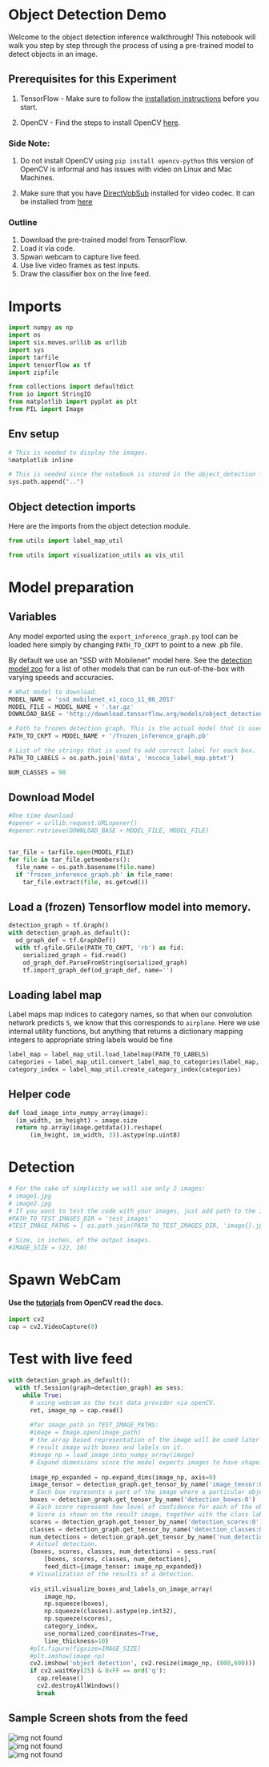 
# Object Detection Demo
Welcome to the object detection inference walkthrough!  This notebook will walk you step by step through the process of using a pre-trained model to detect objects in an image. 

## Prerequisites for this Experiment

1. TensorFlow - Make sure to follow the [installation instructions](https://github.com/tensorflow/models/blob/master/object_detection/g3doc/installation.md) before you start.

2. OpenCV - Find the steps to install OpenCV [here](http://docs.opencv.org/3.2.0/d5/de5/tutorial_py_setup_in_windows.html).

### Side Note: 
1. Do not install OpenCV using `pip install opencv-python` this version of OpenCV is informal and has issues with video on Linux and Mac Machines.

2. Make sure that you have [DirectVobSub](https://en.wikipedia.org/wiki/DirectVobSub) installed for video codec. It can be installed from [here](http://www.free-codecs.com/directvobsub_download.htm)


### Outline

1. Download the pre-trained model from TensorFlow. 
2. Load it via code.
3. Spwan webcam to capture live feed. 
4. Use live video frames as test inputs. 
5. Draw the classifier box on the live feed. 


# Imports


```python
import numpy as np
import os
import six.moves.urllib as urllib
import sys
import tarfile
import tensorflow as tf
import zipfile

from collections import defaultdict
from io import StringIO
from matplotlib import pyplot as plt
from PIL import Image
```

## Env setup


```python
# This is needed to display the images.
%matplotlib inline

# This is needed since the notebook is stored in the object_detection folder.
sys.path.append("..")
```

## Object detection imports
Here are the imports from the object detection module.


```python
from utils import label_map_util

from utils import visualization_utils as vis_util
```

# Model preparation 

## Variables

Any model exported using the `export_inference_graph.py` tool can be loaded here simply by changing `PATH_TO_CKPT` to point to a new .pb file.  

By default we use an "SSD with Mobilenet" model here. See the [detection model zoo](https://github.com/tensorflow/models/blob/master/object_detection/g3doc/detection_model_zoo.md) for a list of other models that can be run out-of-the-box with varying speeds and accuracies.


```python
# What model to download.
MODEL_NAME = 'ssd_mobilenet_v1_coco_11_06_2017'
MODEL_FILE = MODEL_NAME + '.tar.gz'
DOWNLOAD_BASE = 'http://download.tensorflow.org/models/object_detection/'

# Path to frozen detection graph. This is the actual model that is used for the object detection.
PATH_TO_CKPT = MODEL_NAME + '/frozen_inference_graph.pb'

# List of the strings that is used to add correct label for each box.
PATH_TO_LABELS = os.path.join('data', 'mscoco_label_map.pbtxt')

NUM_CLASSES = 90
```

## Download Model


```python
#One time download 
#opener = urllib.request.URLopener()
#opener.retrieve(DOWNLOAD_BASE + MODEL_FILE, MODEL_FILE)
```


```python

tar_file = tarfile.open(MODEL_FILE)
for file in tar_file.getmembers():
  file_name = os.path.basename(file.name)
  if 'frozen_inference_graph.pb' in file_name:
    tar_file.extract(file, os.getcwd())
```

## Load a (frozen) Tensorflow model into memory.


```python
detection_graph = tf.Graph()
with detection_graph.as_default():
  od_graph_def = tf.GraphDef()
  with tf.gfile.GFile(PATH_TO_CKPT, 'rb') as fid:
    serialized_graph = fid.read()
    od_graph_def.ParseFromString(serialized_graph)
    tf.import_graph_def(od_graph_def, name='')
```

## Loading label map
Label maps map indices to category names, so that when our convolution network predicts `5`, we know that this corresponds to `airplane`.  Here we use internal utility functions, but anything that returns a dictionary mapping integers to appropriate string labels would be fine


```python
label_map = label_map_util.load_labelmap(PATH_TO_LABELS)
categories = label_map_util.convert_label_map_to_categories(label_map, max_num_classes=NUM_CLASSES, use_display_name=True)
category_index = label_map_util.create_category_index(categories)
```

## Helper code


```python
def load_image_into_numpy_array(image):
  (im_width, im_height) = image.size
  return np.array(image.getdata()).reshape(
      (im_height, im_width, 3)).astype(np.uint8)
```

# Detection


```python
# For the sake of simplicity we will use only 2 images:
# image1.jpg
# image2.jpg
# If you want to test the code with your images, just add path to the images to the TEST_IMAGE_PATHS.
#PATH_TO_TEST_IMAGES_DIR = 'test_images'
#TEST_IMAGE_PATHS = [ os.path.join(PATH_TO_TEST_IMAGES_DIR, 'image{}.jpg'.format(i)) for i in range(1, 8) ]

# Size, in inches, of the output images.
#IMAGE_SIZE = (22, 10)
```

# Spawn WebCam 

#### Use the [tutorials](http://opencv-python-tutroals.readthedocs.io/en/latest/py_tutorials/py_gui/py_video_display/py_video_display.html#display-video) from OpenCV read the docs.  


```python
import cv2
cap = cv2.VideoCapture(0)
```

# Test with live feed



```python
with detection_graph.as_default():
  with tf.Session(graph=detection_graph) as sess:
    while True:
      # using webcam as the test data provider via openCV. 
      ret, image_np = cap.read()
    
      #for image_path in TEST_IMAGE_PATHS:
      #image = Image.open(image_path)
      # the array based representation of the image will be used later in order to prepare the
      # result image with boxes and labels on it.
      #image_np = load_image_into_numpy_array(image)
      # Expand dimensions since the model expects images to have shape: [1, None, None, 3]
      
      image_np_expanded = np.expand_dims(image_np, axis=0)
      image_tensor = detection_graph.get_tensor_by_name('image_tensor:0')
      # Each box represents a part of the image where a particular object was detected.
      boxes = detection_graph.get_tensor_by_name('detection_boxes:0')
      # Each score represent how level of confidence for each of the objects.
      # Score is shown on the result image, together with the class label.
      scores = detection_graph.get_tensor_by_name('detection_scores:0')
      classes = detection_graph.get_tensor_by_name('detection_classes:0')
      num_detections = detection_graph.get_tensor_by_name('num_detections:0')
      # Actual detection.
      (boxes, scores, classes, num_detections) = sess.run(
          [boxes, scores, classes, num_detections],
          feed_dict={image_tensor: image_np_expanded})
      # Visualization of the results of a detection.
     
      vis_util.visualize_boxes_and_labels_on_image_array(
          image_np,
          np.squeeze(boxes),
          np.squeeze(classes).astype(np.int32),
          np.squeeze(scores),
          category_index,
          use_normalized_coordinates=True,
          line_thickness=10)
      #plt.figure(figsize=IMAGE_SIZE)
      #plt.imshow(image_np)
      cv2.imshow('object detection', cv2.resize(image_np, (800,600)))
      if cv2.waitKey(25) & 0xFF == ord('q'):
        cap.release()
        cv2.destroyAllWindows()
        break
```

## Sample Screen shots from the feed

![img not found](https://github.com/goutkannan/Deep-Learning/blob/master/Capture1.JPG "Person + Cell Phone")
<br>
![img not found](https://github.com/goutkannan/Deep-Learning/blob/master/Capture2.JPG "Person + Keyboard")
<br>
![img not found](https://github.com/goutkannan/Deep-Learning/blob/master/Capture1.JPG "Person + Keyboard")


```python

```
